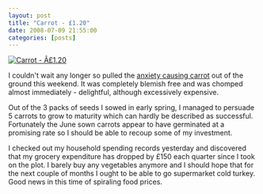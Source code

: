 ```yaml
---
layout: post
title: "Carrot - £1.20"
date: 2008-07-09 21:55:00
categories: [posts]
---
```


[![Carrot - Â£1.20](https://farm4.static.flickr.com/3040/2639111592_53fa6a18fd_m.jpg)](https://www.flickr.com/photos/warriorwomen/2639111592/)

I couldn't wait any longer so pulled the [anxiety causing carrot](https://www.earthwoman.co.uk/2008/06/02/don%e2%80%99t-panic-carrot-returns/) out of the ground this weekend. It was completely blemish free and was chomped almost immediately - delightful, although excessively expensive.

Out of the 3 packs of seeds I sowed in early spring, I managed to persuade 5 carrots to grow to maturity which can hardly be described as successful. Fortunately the June sown carrots appear to have germinated at a promising rate so I should be able to recoup some of my investment.

I checked out my household spending records yesterday and discovered that my grocery expenditure has dropped by £150 each quarter since I took on the plot. I barely buy any vegetables anymore and I should hope that for the next couple of months I ought to be able to go supermarket cold turkey. Good news in this time of spiraling food prices.
